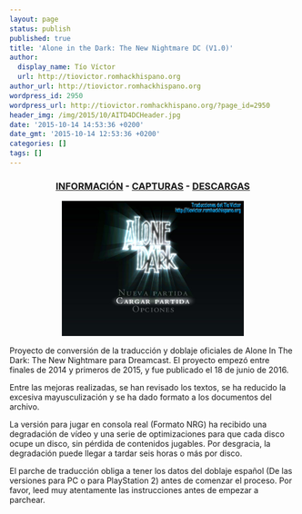 ```yaml
---
layout: page
status: publish
published: true
title: 'Alone in the Dark: The New Nightmare DC (V1.0)'
author:
  display_name: Tío Víctor
  url: http://tiovictor.romhackhispano.org
author_url: http://tiovictor.romhackhispano.org
wordpress_id: 2950
wordpress_url: http://tiovictor.romhackhispano.org/?page_id=2950
header_img: /img/2015/10/AITD4DCHeader.jpg
date: '2015-10-14 14:53:36 +0200'
date_gmt: '2015-10-14 12:53:36 +0200'
categories: []
tags: []
---
```


<h3 style="text-align: center;"><strong><a href="http://tiovictor.romhackhispano.org/alone-in-the-dark-dc/informacion/">INFORMACIÓN</a> - <a href="http://tiovictor.romhackhispano.org/alone-in-the-dark-dc/capturas/">CAPTURAS</a> - <a href="http://tiovictor.romhackhispano.org/alone-in-the-dark-dc/descargar/">DESCARGAS</a></strong></h3>
<center><img src="/img/2015/10/AITD4DC-02.jpg" alt="Alone in the Dark DC" width="320" height="238" /></center>

Proyecto de conversión de la traducción y doblaje oficiales de Alone In The Dark: The 
New Nightmare para Dreamcast. El proyecto empezó entre finales de 2014 y primeros de 2015, 
y fue publicado el 18 de junio de 2016.

Entre las mejoras realizadas, se han revisado los textos, se ha reducido la excesiva 
mayusculización y se ha dado formato a los documentos del archivo.

La versión para jugar en consola real (Formato NRG) ha recibido una degradación de vídeo y una 
serie de optimizaciones para que cada disco ocupe un disco, sin pérdida de contenidos jugables. 
Por desgracia, la degradación puede llegar a tardar seis horas o más por disco.

El parche de traducción obliga a tener los datos del doblaje español (De las versiones para PC o 
para PlayStation 2) antes de comenzar el proceso. Por favor, leed muy atentamente las instrucciones 
antes de empezar a parchear.
